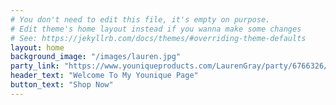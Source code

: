 ```yaml
---
# You don't need to edit this file, it's empty on purpose.
# Edit theme's home layout instead if you wanna make some changes
# See: https://jekyllrb.com/docs/themes/#overriding-theme-defaults
layout: home
background_image: "/images/lauren.jpg"
party_link: "https://www.youniqueproducts.com/LaurenGray/party/6766326/view"
header_text: "Welcome To My Younique Page"
button_text: "Shop Now"
---
```

